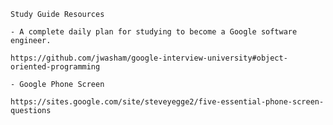     
    Study Guide Resources 
    
    - A complete daily plan for studying to become a Google software engineer.
    
    https://github.com/jwasham/google-interview-university#object-oriented-programming
    
    - Google Phone Screen 
    
    https://sites.google.com/site/steveyegge2/five-essential-phone-screen-questions